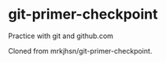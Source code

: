 # git-primer-checkpoint

Practice with git and github.com

Cloned from mrkjhsn/git-primer-checkpoint.
